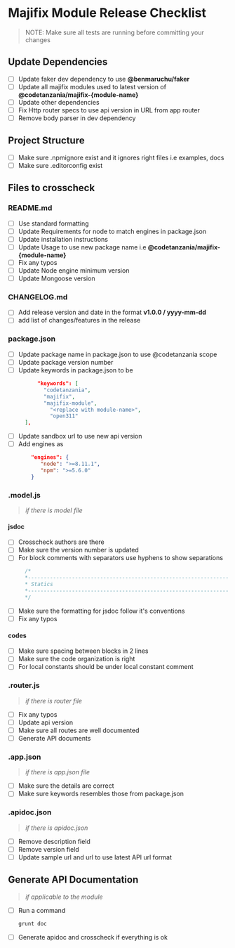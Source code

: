 # Majifix Module Release Checklist

> NOTE: Make sure all tests are running before committing your changes

## Update Dependencies

- [ ] Update faker dev dependency to use **@benmaruchu/faker**
- [ ] Update all majifix modules used to latest version of **@codetanzania/majifix-{module-name}**
- [ ] Update other dependencies
- [ ] Fix Http router specs to use api version in URL from app router
- [ ] Remove body parser in dev dependency

## Project Structure

- [ ] Make sure .npmignore exist and it ignores right files i.e examples, docs
- [ ] Make sure .editorconfig exist

## Files to crosscheck

### README.md

- [ ] Use standard formatting
- [ ] Update Requirements for node to match engines in package.json
- [ ] Update installation instructions
- [ ] Update Usage to use new package name i.e **@codetanzania/majifix-{module-name}**
- [ ] Fix any typos
- [ ] Update Node engine minimum version
- [ ] Update Mongoose version

### CHANGELOG.md

- [ ] Add release version and date in the format **v1.0.0 / yyyy-mm-dd**
- [ ] add list of changes/features in the release

### package.json

- [ ] Update package name in package.json to use @codetanzania scope
- [ ] Update package version number
- [ ] Update keywords in package.json to be
	```json
		  "keywords": [
    		"codetanzania",
    		"majifix",
    		"majifix-module",
			  "<replace with module-name>",
			  "open311"
  	  ],
	```
- [ ] Update sandbox url to use new api version
- [ ] Add engines as
	```json
        "engines": {
    	   "node": ">=8.11.1",
    	   "npm": ">=5.6.0"
  		}
    ```

### .model.js

> *if there is model file*

#### jsdoc

- [ ] Crosscheck authors are there
- [ ] Make sure the version number is updated
- [ ] For block comments with separators use hyphens to show separations
  ```js
    /*
    *---------------------------------------------------------------------
    * Statics
    *---------------------------------------------------------------------
    */
  ```
- [ ] Make sure the formatting for jsdoc follow it's conventions
- [ ] Fix any typos

#### codes

- [ ] Make sure spacing between blocks in 2 lines
- [ ] Make sure the code organization is right
- [ ] For local constants should be under local constant comment

### .router.js

> *if there is router file*

- [ ] Fix any typos
- [ ] Update api version
- [ ] Make sure all routes are well documented
- [ ] Generate API documents

### .app.json

> *if there is app.json file*

- [ ] Make sure the details are correct
- [ ] Make sure keywords resembles those from package.json

### .apidoc.json

> *if there is apidoc.json*

- [ ] Remove description field
- [ ] Remove version field
- [ ] Update sample url and url to use latest API url format

## Generate API Documentation

> *if applicable to the module*

- [ ] Run a command
  ```sh
  grunt doc
  ```
- [ ] Generate apidoc and crosscheck if everything is ok